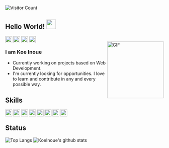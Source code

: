 ![Visitor Count](https://komarev.com/ghpvc/?username=KoeInoue&color=blueviolet)  
## Hello World! <img src="https://raw.githubusercontent.com/iampavangandhi/iampavangandhi/master/gifs/Hi.gif" width="30px"></h2>

<a href="https://twitter.com/KoInoue3">
  <img align="left" alt="Koe's Twitter" width="22px" src="https://cdn.jsdelivr.net/npm/simple-icons@v3/icons/twitter.svg" />
</a>
<a href="https://github.com/KoeInoue">
  <img align="left" alt="Koe's Github" width="22px" src="https://cdn.jsdelivr.net/npm/simple-icons@v3/icons/github.svg" />
</a>
<a href="https://www.linkedin.com/in/koeinoue-software">
  <img align="left" alt="Koe's Linkedin" width="22px" src="https://cdn.jsdelivr.net/npm/simple-icons@v3/icons/linkedin.svg" />
</a>
<a href="https://koeinoue.github.io/introductionLP">
  <img align="left" alt="Koe's introductionLP" width="22px" src="https://cdn.jsdelivr.net/npm/simple-icons@v3/icons/statuspage.svg" />
</a>
<br />
<img align="right" alt="GIF" src="https://media.giphy.com/media/26tn33aiTi1jkl6H6/giphy.gif" height="180" />

### I am Koe Inoue
- Currently working on projects based on Web Development.
- I'm currently looking for opportunities. I love to learn and contribute in any and every possible way.

## Skills
<img align="left" alt="JS" width="22px" src="https://cdn.jsdelivr.net/npm/simple-icons@v3/icons/javascript.svg" />
<img align="left" alt="Vue" width="22px" src="https://cdn.jsdelivr.net/npm/simple-icons@v3/icons/vue-dot-js.svg" />
<img align="left" alt="React" width="22px" src="https://cdn.jsdelivr.net/npm/simple-icons@v3/icons/react.svg" />
<img align="left" alt="php" width="22px" src="https://cdn.jsdelivr.net/npm/simple-icons@v3/icons/php.svg" />
<img align="left" alt="go" width="22px" src="https://cdn.jsdelivr.net/npm/simple-icons@v3/icons/go.svg" />
<img align="left" alt="mysql" width="22px" src="https://cdn.jsdelivr.net/npm/simple-icons@v3/icons/mysql.svg" />
<img align="left" alt="docker" width="22px" src="https://cdn.jsdelivr.net/npm/simple-icons@v3/icons/docker.svg" />
<img align="left" alt="Flutter" width="22px" src="https://cdn.jsdelivr.net/npm/simple-icons@v3/icons/flutter.svg" />  
<br />
  
## Status
![Top Langs](https://github-readme-stats.vercel.app/api/top-langs/?username=KoeInoue&theme=buefy)
![KoeInoue's github stats](https://github-readme-stats.vercel.app/api?username=KoeInoue&count_private=true&show_icons=true&theme=buefy)
 
